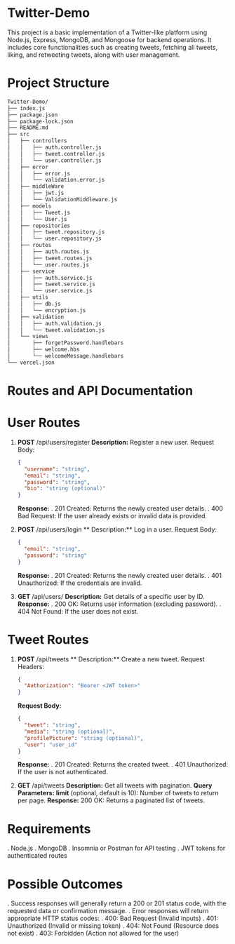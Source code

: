 # Twitter-Demo

This project is a basic implementation of a Twitter-like platform using Node.js, Express, MongoDB, and Mongoose for backend operations. It includes core functionalities such as creating tweets, fetching all tweets, liking, and retweeting tweets, along with user management.

# Project Structure

```bash
Twitter-Demo/
├── index.js
├── package.json
├── package-lock.json
├── README.md
├── src
│   ├── controllers
│   │   ├── auth.controller.js
│   │   ├── tweet.controller.js
│   │   └── user.controller.js
│   ├── error
│   │   ├── error.js
│   │   └── validation.error.js
│   ├── middleWare
│   │   ├── jwt.js
│   │   └── ValidationMiddleware.js
│   ├── models
│   │   ├── Tweet.js
│   │   └── User.js
│   ├── repositories
│   │   ├── tweet.repository.js
│   │   └── user.repository.js
│   ├── routes
│   │   ├── auth.routes.js
│   │   ├── tweet.routes.js
│   │   └── user.routes.js
│   ├── service
│   │   ├── auth.service.js
│   │   ├── tweet.service.js
│   │   └── user.service.js
│   ├── utils
│   │   ├── db.js
│   │   └── encryption.js
│   ├── validation
│   │   ├── auth.validation.js
│   │   └── tweet.validation.js
│   └── views
│       ├── forgetPassword.handlebars
│       ├── welcome.hbs
│       └── welcomeMessage.handlebars
└── vercel.json
```

# Routes and API Documentation

# **User Routes**

1. **POST** /api/users/register
   **Description:** Register a new user.
   Request Body:

   ```json
   {
     "username": "string",
     "email": "string",
     "password": "string",
     "bio": "string (optional)"
   }
   ```

   **Response:**
   . 201 Created: Returns the newly created user details.
   . 400 Bad Request: If the user already exists or invalid data is provided.

2. **POST** /api/users/login
   ** Description:** Log in a user.
   Request Body:

   ```json
   {
     "email": "string",
     "password": "string"
   }
   ```

   **Response:**
   . 201 Created: Returns the newly created user details.
   . 401 Unauthorized: If the credentials are invalid.

3. **GET** /api/users/
   **Description:** Get details of a specific user by ID.
   **Response:**
   . 200 OK: Returns user information (excluding password).
   . 404 Not Found: If the user does not exist.

# **Tweet Routes**

1. **POST** /api/tweets
   ** Description:** Create a new tweet.
   Request Headers:

   ```json
   {
     "Authorization": "Bearer <JWT token>"
   }
   ```

   **Request Body:**

   ```json
   {
     "tweet": "string",
     "media": "string (optional)",
     "profilePicture": "string (optional)",
     "user": "user_id"
   }
   ```

   **Response:**
   . 201 Created: Returns the created tweet.
   . 401 Unauthorized: If the user is not authenticated.

2. **GET** /api/tweets
   **Description:** Get all tweets with pagination.
   **Query Parameters:**
   **limit** (optional, default is 10): Number of tweets to return per page.
   **Response:**
   200 OK: Returns a paginated list of tweets.

# **Requirements**

. Node.js
. MongoDB
. Insomnia or Postman for API testing
. JWT tokens for authenticated routes

# **Possible Outcomes**

. Success responses will generally return a 200 or 201 status code, with the requested data or confirmation message.
. Error responses will return appropriate HTTP status codes:
. 400: Bad Request (Invalid inputs)
. 401: Unauthorized (Invalid or missing token)
. 404: Not Found (Resource does not exist)
. 403: Forbidden (Action not allowed for the user)
